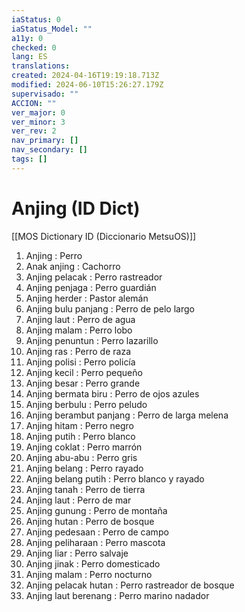 ```yaml
---
iaStatus: 0
iaStatus_Model: ""
a11y: 0
checked: 0
lang: ES
translations: 
created: 2024-04-16T19:19:18.713Z
modified: 2024-06-10T15:26:27.179Z
supervisado: ""
ACCION: ""
ver_major: 0
ver_minor: 3
ver_rev: 2
nav_primary: []
nav_secondary: []
tags: []
---
```

# Anjing (ID Dict)

[[MOS Dictionary ID (Diccionario MetsuOS)]]

1. Anjing : Perro
2. Anak anjing : Cachorro
3. Anjing pelacak : Perro rastreador
4. Anjing penjaga : Perro guardián
5. Anjing herder : Pastor alemán
6. Anjing bulu panjang : Perro de pelo largo
7. Anjing laut : Perro de agua
8. Anjing malam : Perro lobo
9. Anjing penuntun : Perro lazarillo
10. Anjing ras : Perro de raza
11. Anjing polisi : Perro policía
12. Anjing kecil : Perro pequeño
13. Anjing besar : Perro grande
14. Anjing bermata biru : Perro de ojos azules
15. Anjing berbulu : Perro peludo
16. Anjing berambut panjang : Perro de larga melena
17. Anjing hitam : Perro negro
18. Anjing putih : Perro blanco
19. Anjing coklat : Perro marrón
20. Anjing abu-abu : Perro gris
21. Anjing belang : Perro rayado
22. Anjing belang putih : Perro blanco y rayado
23. Anjing tanah : Perro de tierra
24. Anjing laut : Perro de mar
25. Anjing gunung : Perro de montaña
26. Anjing hutan : Perro de bosque
27. Anjing pedesaan : Perro de campo
28. Anjing peliharaan : Perro mascota
29. Anjing liar : Perro salvaje
30. Anjing jinak : Perro domesticado
31. Anjing malam : Perro nocturno
32. Anjing pelacak hutan : Perro rastreador de bosque
33. Anjing laut berenang : Perro marino nadador
